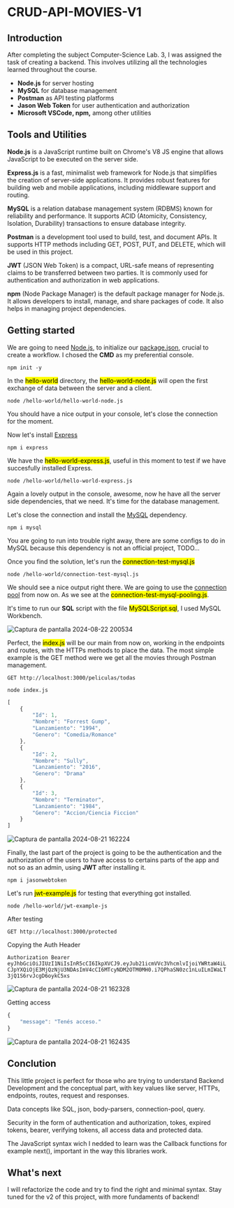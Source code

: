 # CRUD-API-MOVIES-V1
## Introduction 
After completing the subject Computer-Science Lab. 3, I was assigned the task of creating a backend. This involves utilizing all the technologies learned throughout the course.
* **Node.js** for server hosting
* **MySQL** for database management
* **Postman** as API testing platforms
* **Jason Web Token** for user authentication and authorization
* **Microsoft VSCode, npm,** among other utilities
## Tools and Utilities
**Node.js** is a JavaScript runtime built on Chrome's V8 JS engine that allows JavaScript to be executed on the server side.

**Express.js** is a fast, minimalist web framework for Node.js that simplifies the creation of server-side applications. It provides robust features for building web and mobile applications, including middleware support and routing.

**MySQL** is a relation database management system (RDBMS) known for reliability and performance. It supports ACID (Atomicity, Consistency, Isolation, Durability) transactions to ensure database integrity. 

**Postman** is a development tool used to build, test, and document APIs. It supports HTTP methods including GET, POST, PUT, and DELETE, which will be used in this project.

**JWT** (JSON Web Token) is a compact, URL-safe means of representing claims to be transferred between two parties. It is commonly used for authentication and authorization in web applications.

**npm** (Node Package Manager) is the default package manager for Node.js. It allows developers to install, manage, and share packages of code. It also helps in managing project dependencies.

## Getting started
We are going to need [Node.js](https://nodejs.org/en), to initialize our [package.json](https://docs.npmjs.com/cli/v10/configuring-npm/package-json), crucial to create a workflow. I chosed the **CMD** as my preferential console.

```console
npm init -y
```

In the <mark>hello-world</mark> directory, the <mark>hello-world-node.js</mark> will open the first exchange of data between the server and a client.

```console
node /hello-world/hello-world-node.js
```

You should have a nice output in your console, let's close the connection for the moment.

Now let's install [Express](https://expressjs.com/en/starter/installing.html) 

```console
npm i express
```

We have the <mark>hello-world-express.js</mark>, useful in this moment to test if we have succesfully installed Express.

```console
node /hello-world/hello-world-express.js
```

Again a lovely output in the console, awesome, now he have all the server side dependencies, that we need. It's time for the database management.

Let's close the connection and install the [MySQL](https://github.com/mysqljs/mysql) dependency.

```console
npm i mysql
```

You are going to run into trouble right away, there are some configs to do in MySQL because this dependency is not an official project, TODO...

Once you find the solution, let's run the <mark>connection-test-mysql.js</mark>

```console
node /hello-world/connection-test-mysql.js
```

We should see a nice output right there. We are going to use the [connection pool](https://github.com/mysqljs/mysql?tab=readme-ov-file#pooling-connections) from now on. As we see at the <mark>connection-test-mysql-pooling.js</mark>.

It's time to run our **SQL** script with the file <mark>MySQLScript.sql</mark>, I used MySQL Workbench.

![Captura de pantalla 2024-08-22 200534](https://github.com/user-attachments/assets/5d0207d5-5f11-49c0-9b53-234b60425339)


Perfect, the <mark>index.js</mark> will be our main from now on, working in the endpoints and routes, with the HTTPs methods to place the data. The most simple example is the GET method were we get all the movies through Postman management.

`GET http://localhost:3000/peliculas/todas`

```console
node index.js
```

```js
[
    {
        "Id": 1,
        "Nombre": "Forrest Gump",
        "Lanzamiento": "1994",
        "Genero": "Comedia/Romance"
    },
    {
        "Id": 2,
        "Nombre": "Sully",
        "Lanzamiento": "2016",
        "Genero": "Drama"
    },
    {
        "Id": 3,
        "Nombre": "Terminator",
        "Lanzamiento": "1984",
        "Genero": "Accion/Ciencia Ficcion"
    }
]
```

![Captura de pantalla 2024-08-21 162224](https://github.com/user-attachments/assets/3b8f9c8e-d930-45f1-b7ab-2f05511b7698)


Finally, the last part of the project is going to be the authentication and the authorization of the users to have access to certains parts of the app and not so as an admin, using **JWT** after installing it.

```console
npm i jasonwebtoken
```

Let's run <mark>jwt-example.js</mark> for testing that everything got installed.

```console
node /hello-world/jwt-example-js
```

After testing

`GET http://localhost:3000/protected`

Copying the Auth Header

`Authorization Bearer eyJhbGciOiJIUzI1NiIsInR5cCI6IkpXVCJ9.eyJub21icmVVc3VhcmlvIjoiYWRtaW4iLCJpYXQiOjE3MjQzNjU3NDAsImV4cCI6MTcyNDM2OTM0MH0.i7QPhaSN0zc1nLuILmIWaLT3jQ1S6rvJcgD6oykC5xs`

![Captura de pantalla 2024-08-21 162328](https://github.com/user-attachments/assets/a355d2f0-72bc-43cd-8a05-db31b72678c8)


Getting access 

```js
{
    "message": "Tenés acceso."
}
```

![Captura de pantalla 2024-08-21 162435](https://github.com/user-attachments/assets/c95e4c52-89fb-4795-85ed-c452777ef5d6)


## Conclution
This little project is perfect for those who are trying to understand Backend Development and the conceptual part, with key values like server, HTTPs, endpoints, routes, request and responses. 

Data concepts like SQL, json, body-parsers, connection-pool, query. 

Security in the form of authentication and authorization, tokes, expired tokens, bearer, verifying tokens, all access data and protected data.

The JavaScript syntax wich I nedded to learn was the Callback functions for example next(), important in the way this libraries work.

## What's next
I will refactorize the code and try to find the right and minimal syntax. Stay tuned for the v2 of this project, with more fundaments of backend!
